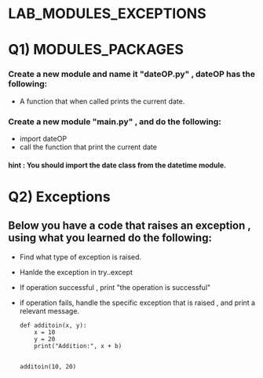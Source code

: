 # LAB_MODULES_EXCEPTIONS


# Q1) MODULES_PACKAGES

### Create a new module and name it "dateOP.py" ,  dateOP has the following:
- A function that when called prints the current date.

### Create a new module "main.py" , and do the following:
- import dateOP
- call the function that print the current date

#### hint : You should import the date class from the datetime module.

     
     
# Q2) Exceptions


## Below you have a code that raises an exception , using what you learned do the following:
- Find what type of exception is raised.
- Hanlde the exception in try..except 
- If operation successful , print "the operation is successful"
- if operation fails, handle the specific exception that is raised , and print a relevant message.

      def additoin(x, y):
          x = 10
          y = 20
          print("Addition:", x + b)


      additoin(10, 20)
      